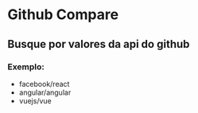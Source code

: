 # Github Compare

## Busque por valores da api do github
### Exemplo:
- facebook/react
- angular/angular
- vuejs/vue
